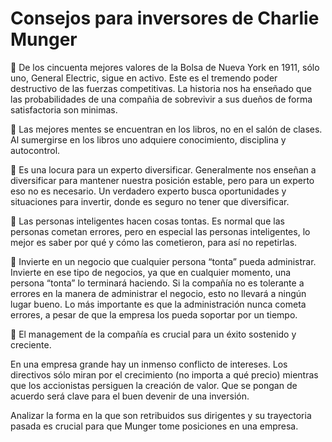 

# Consejos para inversores de Charlie Munger

:small_orange_diamond: De los cincuenta mejores valores de la Bolsa de Nueva York en 1911, sólo uno, General Electric, sigue en activo. Este es el tremendo poder destructivo de las fuerzas competitivas. La historia nos ha enseñado que las probabilidades de una compañia de sobrevivir a sus dueños de forma satisfactoria son minimas.

:small_orange_diamond: Las mejores mentes se encuentran en los libros, no en el salón de clases. Al sumergirse en los libros uno adquiere conocimiento, disciplina y autocontrol.

:small_orange_diamond: Es una locura para un experto diversificar. Generalmente nos enseñan a diversificar para mantener nuestra posición estable, pero para un experto eso no es necesario. Un verdadero experto busca oportunidades y situaciones para invertir, donde es seguro no tener que diversificar.

:small_orange_diamond: Las personas inteligentes hacen cosas tontas. Es normal que las personas cometan errores, pero en especial las personas inteligentes, lo mejor es saber por qué y cómo las cometieron, para así no repetirlas.

:small_orange_diamond: Invierte en un negocio que cualquier persona “tonta” pueda administrar. Invierte en ese tipo de negocios, ya que en cualquier momento, una persona “tonta” lo terminará haciendo. Si la compañía no es tolerante a errores en la manera de administrar el negocio, esto no llevará a ningún lugar bueno. Lo más importante es que la administración nunca cometa errores, a pesar de que la empresa los pueda soportar por un tiempo.

:small_orange_diamond: El management de la compañía es crucial para un éxito sostenido y creciente.

En una empresa grande hay un inmenso conflicto de intereses. Los directivos sólo miran por el crecimiento (no importa a qué precio) mientras que los accionistas persiguen la creación de valor. Que se pongan de acuerdo será clave para el buen devenir de una inversión.

Analizar la forma en la que son retribuidos sus dirigentes y su trayectoria pasada es crucial para que Munger tome posiciones en una empresa.


